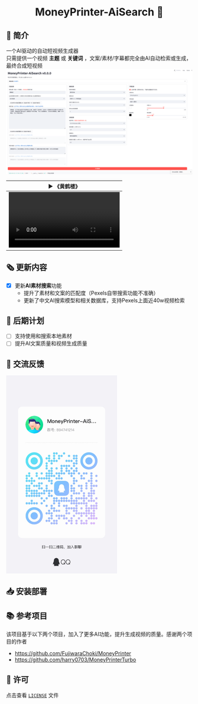 <div align="center">
<h1 align="center">MoneyPrinter-AiSearch 💸</h1>
</div>
  
## 👋 简介
一个AI驱动的自动短视频生成器
<br>
只需提供一个视频 <b>主题</b> 或 <b>关键词</b> ，文案/素材/字幕都完全由AI自动检索或生成，最终合成短视频
![](assests/界面.png)

<table>
<thead>
<tr>
<th align="center"><g-emoji class="g-emoji" alias="arrow_forward">▶️</g-emoji> 《黄鹤楼》</th>
</tr>
</thead>
<tbody>
<tr>
<td align="center"><video src="https://github.com/MingxiLi/MoneyPrinter-AiSearch/blob/main/assests/%E4%B8%BB%E9%A2%98-%E9%BB%84%E9%B9%A4%E6%A5%BC.mp4"></video></td>
</tr>
</tbody>
</table>

## 🗞️ 更新内容
- [x] 更新<b>AI素材搜索</b>功能
  - 提升了素材和文案的匹配度（Pexels自带搜索功能不准确）
  - 更新了中文AI搜索模型和相关数据库，支持Pexels上面近40w视频检索

## 📅 后期计划 
- [ ] 支持使用和搜索本地素材
- [ ] 提升AI文案质量和视频生成质量

## 💬 交流反馈
<img src="assests/交流群.jpg" width="300">

## 📥 安装部署

## 📚 参考项目 
该项目基于以下两个项目，加入了更多AI功能，提升生成视频的质量。感谢两个项目的作者
- https://github.com/FujiwaraChoki/MoneyPrinter
- https://github.com/harry0703/MoneyPrinterTurbo

## 📝 许可

点击查看 [`LICENSE`](LICENSE) 文件

